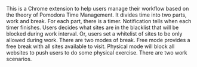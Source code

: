This is a Chrome extension to help users manage their workflow based on the theory of Pomodora Time Management.
It divides time into two parts, work and break. For each part, there is a timer. Notification tells when each timer finishes. 
Users decides what sites are in the blacklist that will be blocked during work interval. Or, users set a whitelist of sites to be only allowed during work.
There are two modes of break. Free mode provides a free break with all sites available to visit. Physical mode will block all websites to push users to do some physical exercise.
There are two work scenarios.
